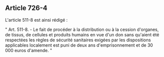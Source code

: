 Article 726-4
----
L'article 511-8 est ainsi rédigé :

" Art. 511-8. - Le fait de procéder à la distribution ou à la cession d'organes,
de tissus, de cellules et produits humains en vue d'un don sans qu'aient été
respectées les règles de sécurité sanitaires exigées par les dispositions
applicables localement est puni de deux ans d'emprisonnement et de 30 000 euros
d'amende. "
